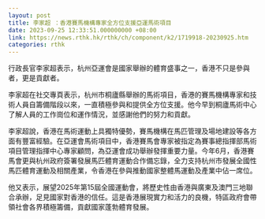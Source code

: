 ```yaml
---
layout: post
title: 李家超 ：香港賽馬機構專家全方位支援亞運馬術項目
date: 2023-09-25 12:33:51.000000000 +08:00
link: https://news.rthk.hk/rthk/ch/component/k2/1719918-20230925.htm
categories: rthk
---
```


行政長官李家超表示，杭州亞運會是國家舉辦的體育盛事之一，香港不只是參與者，更是貢獻者。

李家超在社交專頁表示，杭州市桐廬縣舉辦的馬術項目，香港的賽馬機構專家和技術人員自籌備階段以來，一直積極參與和提供全方位支援。他今早到桐廬馬術中心了解人員的工作崗位和運作情況，並感謝他們的努力和貢獻。

李家超說，香港在馬術運動上具獨特優勢，賽馬機構在馬匹管理及場地建設等各方面有豐富經驗。在亞運會馬術項目中，香港賽馬會專家被指定為賽事總指揮部馬術項目管理指揮中心專家顧問，為亞運會成功舉辦發揮重要力量。今年6月，香港賽馬會更與杭州政府簽署發展馬匹體育運動合作備忘錄，全力支持杭州市發展全國性馬匹體育運動及相關產業，令香港在參與推動國家整體馬運動及產業中佔一席位。

他又表示，展望2025年第15屆全國運動會，將歷史性由香港與廣東及澳門三地聯合承辦，足見國家對香港的信任。這是香港展現實力和活力的良機，特區政府會帶領社會各界積極籌備，貢獻國家蓬勃體育發展。
